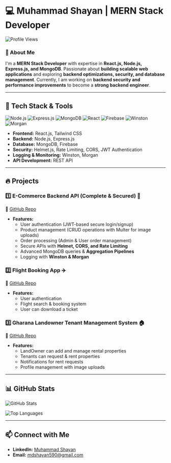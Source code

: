 # 💻 Muhammad Shayan | MERN Stack Developer

![Profile Views](https://komarev.com/ghpvc/?username=shaya-141&label=Profile%20Views&color=0e75b6&style=flat)

### 👋 About Me
I'm a **MERN Stack Developer** with expertise in **React.js, Node.js, Express.js, and MongoDB**. Passionate about **building scalable web applications** and exploring **backend optimizations, security, and database management**. Currently, I am working on **backend security and performance improvements** to become a **strong backend engineer**.

---

## 🚀 Tech Stack & Tools
![Node.js](https://img.shields.io/badge/Node.js-339933?style=for-the-badge&logo=nodedotjs&logoColor=white)
![Express.js](https://img.shields.io/badge/Express.js-000000?style=for-the-badge&logo=express&logoColor=white) 
![MongoDB](https://img.shields.io/badge/MongoDB-47A248?style=for-the-badge&logo=mongodb&logoColor=white)
![React](https://img.shields.io/badge/React-20232A?style=for-the-badge&logo=react&logoColor=61DAFB)
![Firebase](https://img.shields.io/badge/Firebase-FFCA28?style=for-the-badge&logo=firebase&logoColor=black) 
![Winston](https://img.shields.io/badge/Winston-000000?style=for-the-badge&logo=logstash&logoColor=white) 
![Morgan](https://img.shields.io/badge/Morgan-000000?style=for-the-badge&logo=logstash&logoColor=white)
- **Frontend:** React.js, Tailwind CSS
- **Backend:** Node.js, Express.js
- **Database:** MongoDB, Firebase
- **Security:** Helmet.js, Rate Limiting, CORS, JWT Authentication
- **Logging & Monitoring:** Winston, Morgan
- **API Development:** REST API


---

## 🔥 Projects

### 1️⃣ E-Commerce Backend API (Complete & Secured) 🛒
🔗 [GitHub Repo](https://github.com/shaya-141/Ecom-Backend-Master)

- **Features:**
  - User authentication (JWT-based secure login/signup)
  - Product management (CRUD operations with Multer for image uploads)
  - Order processing (Admin & User order management)
  - Secure APIs with **Helmet, CORS, and Rate Limiting**
  - Advanced MongoDB queries & **Aggregation Pipelines**
  - Logging with **Winston & Morgan**

### 2️⃣ Flight Booking App ✈️
🔗 [GitHub Repo](https://github.com/shaya-141/Flight-Booking-App)

- **Features:**
  - User authentication 
  - Flight search & booking system
  - User can download a ticket

### 3️⃣ Gharana Landowner Tenant Management System 🏠
🔗 [GitHub Repo](https://github.com/shaya-141/Rental-App)

- **Features:**
  - LandOwner can add and manage rental properties
  - Tenants can request & rent properties
  - Notifications for rent requests
  - Profile management with image uploads

---

## 📊 GitHub Stats

![GitHub Stats](https://github-readme-stats.vercel.app/api?username=shaya-141&show_icons=true&theme=radical)

![Top Languages](https://github-readme-stats.vercel.app/api/top-langs/?username=shaya-141&layout=compact&theme=radical)

---

## 📫 Connect with Me

- **LinkedIn:** [Muhammad Shayan](https://www.linkedin.com/in/muhammad-shayan-141/)
- **Email:** [mdshayan590@gmail.com](mdshayan590@gmail.com)





<!---
shaya-141/shaya-141 is a ✨ special ✨ repository because its `README.md` (this file) appears on your GitHub profile.
You can click the Preview link to take a look at your changes.
--->
